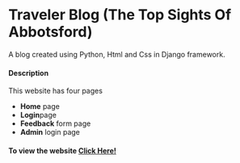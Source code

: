 # Traveler Blog (The Top Sights Of Abbotsford)
  A blog created using Python, Html and Css in Django framework.
 
#### Description

This website has four pages
- **Home** page
- **Login**page
- **Feedback** form page
- **Admin** login page

#### To view the website [Click Here!](http://josite.pythonanywhere.com/)


